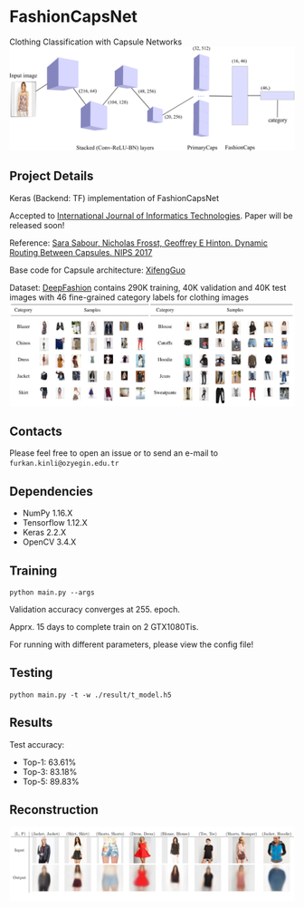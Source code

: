 # FashionCapsNet
Clothing Classification with Capsule Networks
![](imgs/model.png)

## Project Details
Keras (Backend: TF) implementation of FashionCapsNet

Accepted to [International Journal of Informatics Technologies](https://dergipark.org.tr/en/pub/gazibtd).
Paper will be released soon!

Reference:
[Sara Sabour, Nicholas Frosst, Geoffrey E Hinton. Dynamic Routing Between Capsules. NIPS 2017](https://arxiv.org/abs/1710.09829)

Base code for Capsule architecture:
[XifengGuo](https://github.com/XifengGuo/CapsNet-Keras)

Dataset: [DeepFashion](http://mmlab.ie.cuhk.edu.hk/projects/DeepFashion.html) 
contains 290K training, 40K validation and 40K test images with 46 fine-grained category labels for clothing images
![](imgs/deepfashion.jpg)

## Contacts
Please feel free to open an issue or to send an e-mail to `furkan.kinli@ozyegin.edu.tr`

## Dependencies
* NumPy 1.16.X
* Tensorflow 1.12.X
* Keras 2.2.X
* OpenCV 3.4.X

## Training
```
python main.py --args
```

Validation accuracy converges at 255. epoch.

Apprx. 15 days to complete train on 2 GTX1080Tis.

For running with different parameters, please view the config file!

## Testing
```
python main.py -t -w ./result/t_model.h5
```

## Results
Test accuracy:
* Top-1: 63.61%
* Top-3: 83.18%
* Top-5: 89.83%

## Reconstruction
![](imgs/recons.png)
